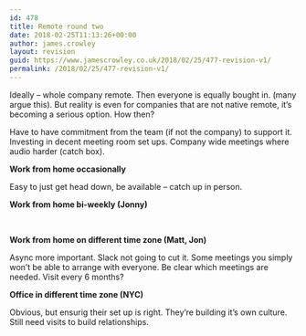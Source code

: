 ```yaml
---
id: 478
title: Remote round two
date: 2018-02-25T11:13:26+00:00
author: james.crowley
layout: revision
guid: https://www.jamescrowley.co.uk/2018/02/25/477-revision-v1/
permalink: /2018/02/25/477-revision-v1/
---
```

Ideally &#8211; whole company remote. Then everyone is equally bought in. (many argue this). But reality is even for companies that are not native remote, it&#8217;s becoming a serious option. How then?

Have to have commitment from the team (if not the company) to support it. Investing in decent meeting room set ups. Company wide meetings where audio harder (catch box).

**Work from home occasionally**

Easy to just get head down, be available &#8211; catch up in person.

**Work from home bi-weekly (Jonny)**

&nbsp;

**Work from home on different time zone (Matt, Jon)**

Async more important. Slack not going to cut it. Some meetings you simply won&#8217;t be able to arrange with everyone. Be clear which meetings are needed. Visit every 6 months?

**Office in different time zone (NYC)**

Obvious, but ensurig their set up is right. They&#8217;re building it&#8217;s own culture. Still need visits to build relationships.